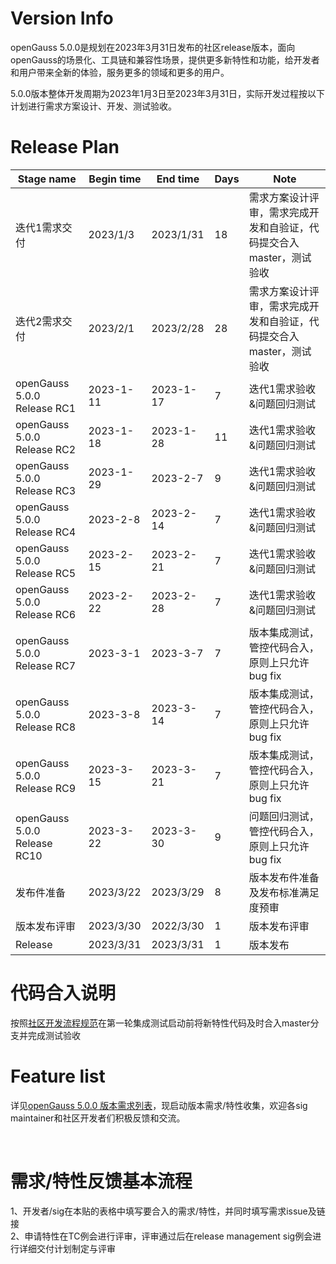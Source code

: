 # Version Info
openGauss 5.0.0是规划在2023年3月31日发布的社区release版本，面向openGauss的场景化、工具链和兼容性场景，提供更多新特性和功能，给开发者和用户带来全新的体验，服务更多的领域和更多的用户。<br>

5.0.0版本整体开发周期为2023年1月3日至2023年3月31日，实际开发过程按以下计划进行需求方案设计、开发、测试验收。<br>

# Release Plan


|Stage  name             | Begin time  | End time   | Days | Note                                      |
| ---------------------- | ----------- | ---------- | ---- | ----------------------------------------------------------|
| 迭代1需求交付           | 2023/1/3 | 2023/1/31  | 18   | 需求方案设计评审，需求完成开发和自验证，代码提交合入master，测试验收   |
| 迭代2需求交付           | 2023/2/1  | 2023/2/28  | 28   | 需求方案设计评审，需求完成开发和自验证，代码提交合入master，测试验收    |
| openGauss 5.0.0 Release RC1  | 2023-1-11    | 2023-1-17    | 7    |迭代1需求验收&问题回归测试                       |
| openGauss 5.0.0 Release RC2  | 2023-1-18    | 2023-1-28    | 11    |迭代1需求验收&问题回归测试                      |
| openGauss 5.0.0 Release RC3  | 2023-1-29    | 2023-2-7     | 9    |迭代1需求验收&问题回归测试                       |
| openGauss 5.0.0 Release RC4  | 2023-2-8     | 2023-2-14    | 7    |迭代1需求验收&问题回归测试                       |
| openGauss 5.0.0 Release RC5  | 2023-2-15    | 2023-2-21    | 7    |迭代1需求验收&问题回归测试                       |
| openGauss 5.0.0 Release RC6  | 2023-2-22    | 2023-2-28    | 7    |迭代1需求验收&问题回归测试                       |
| openGauss 5.0.0 Release RC7  | 2023-3-1     | 2023-3-7     | 7    |版本集成测试，管控代码合入，原则上只允许bug fix                         |
| openGauss 5.0.0 Release RC8  | 2023-3-8     | 2023-3-14    | 7    |版本集成测试，管控代码合入，原则上只允许bug fix                            |
| openGauss 5.0.0 Release RC9  | 2023-3-15    | 2023-3-21    | 7    |版本集成测试，管控代码合入，原则上只允许bug fix                          |
| openGauss 5.0.0 Release RC10 | 2023-3-22    | 2023-3-30    | 9    |问题回归测试，管控代码合入，原则上只允许bug fix                          |
| 发布件准备             | 2023/3/22  | 2023/3/29   | 8    |版本发布件准备及发布标准满足度预审       |
| 版本发布评审           | 2023/3/30  | 2022/3/30  | 1     | 版本发布评审        |
| Release               | 2023/3/31 | 2023/3/31   | 1    | 版本发布                                         |


# 代码合入说明

按照[社区开发流程规范](https://gitee.com/opengauss/release-management/blob/master/openGauss%E7%A4%BE%E5%8C%BA%E5%8C%96%E5%BC%80%E5%8F%91%E6%B5%81%E7%A8%8B%E8%A7%84%E8%8C%83.md)在第一轮集成测试启动前将新特性代码及时合入master分支并完成测试验收


# Feature list
详见[openGauss 5.0.0 版本需求列表](https://e.gitee.com/opengaussorg/projects/477260/requirements/table)，现启动版本需求/特性收集，欢迎各sig maintainer和社区开发者们积极反馈和交流。<br>

<br>

# 需求/特性反馈基本流程 <br />
1、开发者/sig在本贴的表格中填写要合入的需求/特性，并同时填写需求issue及链接     <br>
2、申请特性在TC例会进行评审，评审通过后在release management sig例会进行详细交付计划制定与评审
<br><br>